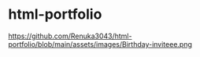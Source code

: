# html-portfolio

https://github.com/Renuka3043/html-portfolio/blob/main/assets/images/Birthday-inviteee.png
